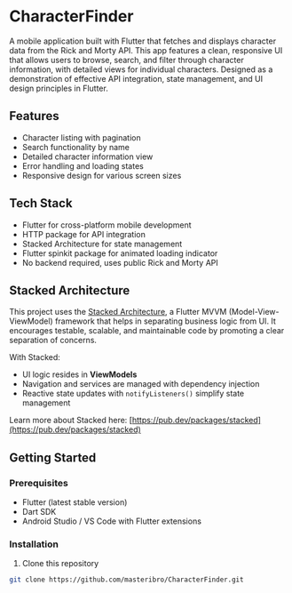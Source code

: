 # CharacterFinder

A mobile application built with Flutter that fetches and displays character data from the
Rick and Morty API. This app features a clean, responsive UI that allows users to browse,
search, and filter through character information, with detailed views for individual characters.
Designed as a demonstration of effective API integration, state management, and UI design
principles in Flutter.

## Features
- Character listing with pagination
- Search functionality by name
- Detailed character information view
- Error handling and loading states
- Responsive design for various screen sizes

## Tech Stack
- Flutter for cross-platform mobile development
- HTTP package for API integration
- Stacked Architecture for state management
- Flutter spinkit package for animated loading indicator
- No backend required, uses public Rick and Morty API

## Stacked Architecture

This project uses the [Stacked Architecture](https://pub.dev/packages/stacked), 
a Flutter MVVM (Model-View-ViewModel) framework that helps in separating business logic from UI. 
It encourages testable, scalable, and maintainable code by promoting a clear separation of concerns.

With Stacked:
- UI logic resides in **ViewModels**
- Navigation and services are managed with dependency injection
- Reactive state updates with `notifyListeners()` simplify state management

Learn more about Stacked here: [https://pub.dev/packages/stacked](https://pub.dev/packages/stacked)

## Getting Started

### Prerequisites
- Flutter (latest stable version)
- Dart SDK
- Android Studio / VS Code with Flutter extensions

### Installation
1. Clone this repository
```bash
git clone https://github.com/masteribro/CharacterFinder.git
